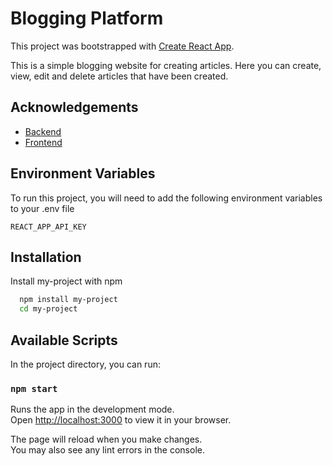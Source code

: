 # Blogging Platform

This project was bootstrapped with [Create React App](https://github.com/facebook/create-react-app).

This is a simple blogging website for creating articles. Here you can create, view, edit and delete articles that have been created.


## Acknowledgements

 - [Backend](https://github.com/msuryasyahruli/BE-blogging-app.git)
 - [Frontend](https://github.com/msuryasyahruli/FE-blogging-app.git)


## Environment Variables

To run this project, you will need to add the following environment variables to your .env file

`REACT_APP_API_KEY`


## Installation
Install my-project with npm

```bash
  npm install my-project
  cd my-project
```

## Available Scripts

In the project directory, you can run:

### `npm start`

Runs the app in the development mode.\
Open [http://localhost:3000](http://localhost:3000) to view it in your browser.

The page will reload when you make changes.\
You may also see any lint errors in the console.

